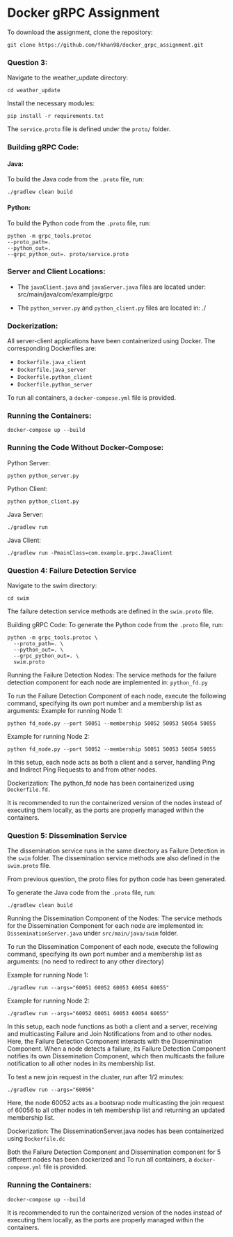 # Docker gRPC Assignment



To download the assignment, clone the repository:

```console
git clone https://github.com/fkhan98/docker_grpc_assignment.git
```



### Question 3:
Navigate to the weather_update directory:

```console
cd weather_update
```


Install the necessary modules:

```console
pip install -r requirements.txt
```


The `service.proto` file is defined under the `proto/` folder.

### Building gRPC Code:

#### Java:
To build the Java code from the `.proto` file, run:


```
./gradlew clean build
```



#### Python:
To build the Python code from the `.proto` file, run:

```console
python -m grpc_tools.protoc
--proto_path=.
--python_out=.
--grpc_python_out=. proto/service.proto
```


### Server and Client Locations:

- The `javaClient.java` and `javaServer.java` files are located under:
src/main/java/com/example/grpc



- The `python_server.py` and `python_client.py` files are located in:
./


### Dockerization:

All server-client applications have been containerized using Docker. The corresponding Dockerfiles are:

- `Dockerfile.java_client`
- `Dockerfile.java_server`
- `Dockerfile.python_client`
- `Dockerfile.python_server`

To run all containers, a `docker-compose.yml` file is provided.

### Running the Containers:

```console
docker-compose up --build
```

### Running the Code Without Docker-Compose:
Python Server:
```console
python python_server.py
```
Python Client:
```console
python python_client.py
```
Java Server:
```console
./gradlew run
```
Java Client:
```console
./gradlew run -PmainClass=com.example.grpc.JavaClient
```

### Question 4: Failure Detection Service
Navigate to the swim directory:

```console
cd swim
```

The failure detection service methods are defined in the `swim.proto` file.

Building gRPC Code:
To generate the Python code from the `.proto` file, run:

```console
python -m grpc_tools.protoc \
  --proto_path=. \
  --python_out=. \
  --grpc_python_out=. \
  swim.proto
```

Running the Failure Detection Nodes:
The service methods for the failure detection component for each node are implemented in: `python_fd.py`

To run the Failure Detection Component of each node, execute the following command, specifying its own port number and a membership list as arguments:
Example for running Node 1:
```console
python fd_node.py --port 50051 --membership 50052 50053 50054 50055
```
Example for running Node 2:
```console
python fd_node.py --port 50052 --membership 50051 50053 50054 50055
```

In this setup, each node acts as both a client and a server, handling Ping and Indirect Ping Requests to and from other nodes.

Dockerization:
The python_fd node has been containerized using `Dockerfile.fd.`

It is recommended to run the containerized version of the nodes instead of executing them locally, as the ports are properly managed within the containers.

### Question 5: Dissemination Service

The dissemination service runs in the same directory as Failure Detection in the `swim` folder.
The dissemination service methods are also defined in the `swim.proto` file.

From previous question, the proto files for python code has been generated.

To generate the Java code from the `.proto` file, run:
```console
./gradlew clean build
```

Running the Dissemination Component of the Nodes:
The service methods for the Dissemination Component for each node are implemented in: `DisseminationServer.java` under `src/main/java/swim` folder.

To run the Dissemination Component of each node, execute the following command, specifying its own port number and a membership list as arguments: (no need to redirect to any other directory)

Example for running Node 1:
```console
./gradlew run --args="60051 60052 60053 60054 60055"
```
Example for running Node 2:
```console
./gradlew run --args="60052 60051 60053 60054 60055"
```

In this setup, each node functions as both a client and a server, receiving and multicasting Failure and Join Notifications from and to other nodes. Here, the Failure Detection Component interacts with the Dissemination Component. When a node detects a failure, its Failure Detection Component notifies its own Dissemination Component, which then multicasts the failure notification to all other nodes in its membership list.

To test a new join request in the cluster, run after 1/2 minutes:

```console
./gradlew run --args="60056"
```
Here, the node 60052 acts as a bootsrap node multicasting the join request of 60056 to all other nodes in teh membership list and returning an updated membership list.

Dockerization:
The DisseminationServer.java nodes has been containerized using `Dockerfile.dc`

Both the Failure Detection Component and Dissemination component for 5 different nodes has been dockerized and
To run all containers, a `docker-compose.yml` file is provided. 

### Running the Containers:

```console
docker-compose up --build
```

It is recommended to run the containerized version of the nodes instead of executing them locally, as the ports are properly managed within the containers.